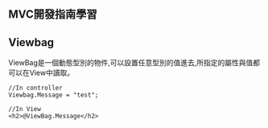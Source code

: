 MVC開發指南學習
------

## Viewbag
ViewBag是一個動態型別的物件,可以設置任意型別的值進去,所指定的屬性與值都可以在View中讀取。

	//In controller
	Viewbag.Message = "test";

	//In View
	<h2>@ViewBag.Message</h2>

